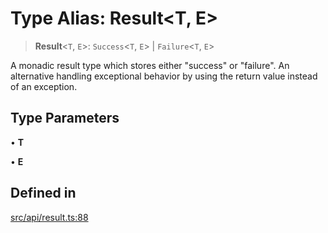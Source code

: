 # Type Alias: Result\<T, E\>

> **Result**\<`T`, `E`\>: `Success`\<`T`, `E`\> \| `Failure`\<`T`, `E`\>

A monadic result type which stores either "success" or "failure". An alternative handling exceptional behavior
by using the return value instead of an exception.

## Type Parameters

• **T**

• **E**

## Defined in

[src/api/result.ts:88](https://github.com/blacksmithgu/datacore/blob/7b0c019def7e079c43dc5dbea32d9f610e95285b/src/api/result.ts#L88)
